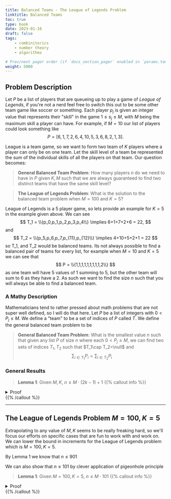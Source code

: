 ```yaml
---
title: Balanced Teams - The League of Legends Problem
linktitle: Balanced Teams
toc: true
type: book
date: 2023-01-16
draft: false
tags:
    - combinitorics
    - number theory
    - algorithms

# Prev/next pager order (if `docs_section_pager` enabled in `params.toml`)
weight: 5000
---
```


## Problem Description

Let $P$ be a list of players that are queueing up to play a game of *League of Legends*, if you're not a nerd feel free to switch this out to be some other team game like soccer or something. Each player $p_j$ is given an integer value that represents their "skill" in the game $1\leq s_j \leq M$, with $M$ being the maximum skill a player can have. For example, if $M=10$ our list of players could look something like
$$
P = \left[6,1,7,2,6,4,10,5,3,6,8,2,1,3\right].
$$

League is a team game, so we want to form two team of $K$ players where a player can only be on one team. Let the skill level of a team be represented the sum of the individual skills of all the players on that team. Our question becomes: 

> **General Balanced Team Problem**: How many players $n$ do we need to have in $P$ given $K,M$ such that we are always guaranteed to find two distinct teams that have the same skill level?

> **The League of Legends Problem**: What is the solution to the balanced team problem when $M=100$ and $K=5$?

League of Legends is a $5$ player game, so lets provide an example for $K=5$ in the example given above. We can see
$$
T_1 = \\{p_0,p_1,p_2,p_3,p_4\\} \implies 6+1+7+2+6 = 22,
$$
and
$$
T_2 = \\{p_5,p_6,p_7,p_{11},p_{12}\\} \implies 4+10+5+2+1 = 22
$$
so T_1, and T_2 would be balanced teams. Its not always possible to find a balanced pair of teams for every list, for example when $M=10$ and $K=5$ we can see that
$$
P = \\{1,1,1,1,1,1,1,1,1,2\\}
$$
as one team will have $5$ values of $1$ summing to $5$, but the other team will sum to $6$ as they have a $2$. As such we want to find the size $n$ such that you will always be able to find a balanced team. 

### A Mathy Description

Mathematicians tend to rather pressed about math problems that are not super well defined, so I will do that here. Let $P$ be a list of integers with $0 < P_j \leq M$. We define a "team" to be a set of indices of $P$ called $T$. We define the general balanced team problem to be

> **General Balanced Team Problem**: What is the smallest value $n$ such that given any list $P$ of size $n$ where each $0 < P_j \leq M$, we can find two sets of indices $T_1, T_2$ such that $T_1\cap T_2=\null$ and
$$
\sum_{i\in T_1} P_i = \sum_{i\in T_2} P_i
$$

### General Results

> **Lemma 1**: Given $M,K$, $n \leq M\cdot (2k-1) +1$
{{% callout info %}}
<details>
<summary>Proof</summary>
This is easily proved by the pigeonhole principle as if any number occurs $2k$ times we can find two balanced teams by just taking only that number in each team. As such we can put $(2k-1)$ of each number into our list giving us $M(2k-1)$ items. The next item is guaranteed to create a balanced team. As such $n\leq M(2k-1)+1$.
</br>
<b>Q.E.D.</b>
</details>
{{% /callout %}}

---

## The League of Legends Problem $M=100,K=5$

Extrapolating to any value of $M,K$ seems to be really freaking hard, so we'll focus our efforts on specific cases that are fun to work with and work on. We can lower the bound in increments for the League of Legends problem which is $M=100, K=5$. 

By Lemma $1$ we know that $n\leq 901$

We can also show that $n\leq 101$ by clever application of pigeonhole principle
> **Lemma 1**: Given $M=100,K=5$, $n \leq M\cdot 101$
{{% callout info %}}
<details>
<summary>Proof</summary>
Since $101 > 100$, by pigeonhole principle, we know that there must be at least two of the same numbers in the list, take those two numbers and put them in differing teams. Our problem is now equivalent to finding two equal teams of $K=4$ with $n=99$. Note that if we had $99$ unqiue numbers, then we could group up the numbers into pairs that have equal sums $(1,100),(2,99),\ldots,(50,51)$ we can take two of each of these equal pairs onto a team. We now will consider with this argument h
</br>
<b>Q.E.D.</b>
</details>
{{% /callout %}}